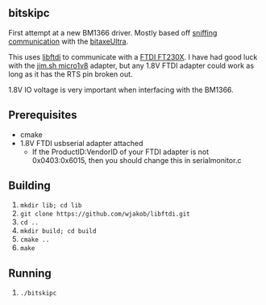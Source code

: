 ## bitskipc
First attempt at a new BM1366 driver. Mostly based off [sniffing communication](bm1366_protocol.md) with the [bitaxeUltra](https://github.com/skot/bitaxe/tree/ultra).

This uses [libftdi](https://www.intra2net.com/en/developer/libftdi/) to communicate with a [FTDI FT230X](https://ftdichip.com/products/ft230xq/). I have had good luck with the [jim.sh micro1v8](https://jim.sh/1v8/) adapter, but any 1.8V FTDI adapter could work as long as it has the RTS pin broken out.

1.8V IO voltage is very important when interfacing with the BM1366.

## Prerequisites
- cmake
- 1.8V FTDI usbserial adapter attached
    - If the ProductID:VendorID of your FTDI adapter is not 0x0403:0x6015, then you should change this in serialmonitor.c

## Building
1. `mkdir lib; cd lib`
2. `git clone https://github.com/wjakob/libftdi.git`
3. `cd ..`
4. `mkdir build; cd build`
5. `cmake ..`
6. `make`

## Running
1. `./bitskipc`